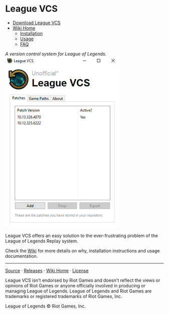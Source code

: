 # League VCS


- [Download League VCS](https://github.com/preyneyv/league-vcs/releases)
- [Wiki Home](https://github.com/preyneyv/league-vcs/wiki)
  - [Installation](https://github.com/preyneyv/league-vcs/wiki/Installation)
  - [Usage](https://github.com/preyneyv/league-vcs/wiki/Usage)
  - [FAQ](https://github.com/preyneyv/league-vcs/wiki/FAQ)


*A version control system for League of Legends.*
![Main Screenshot](https://github.com/preyneyv/league-vcs/raw/master/images/patch-list.png)


League VCS offers an easy solution to the ever-frustrating problem of the League of Legends Replay system.

Check the [Wiki](https://github.com/preyneyv/league-vcs/wiki) for more details on why, installation instructions and usage documentation.

---

[Source](https://github.com/preyneyv/league-vcs) · [Releases](https://github.com/preyneyv/league-vcs/releases) · [Wiki Home](https://github.com/preyneyv/league-vcs/wiki) · [License](https://github.com/preyneyv/league-vcs/blob/master/LICENSE)

League VCS isn't endorsed by Riot Games and doesn't reflect the views or opinions of Riot Games or anyone officially involved in producing or managing League of Legends. League of Legends and Riot Games are trademarks or registered trademarks of Riot Games, Inc.

League of Legends © Riot Games, Inc.
